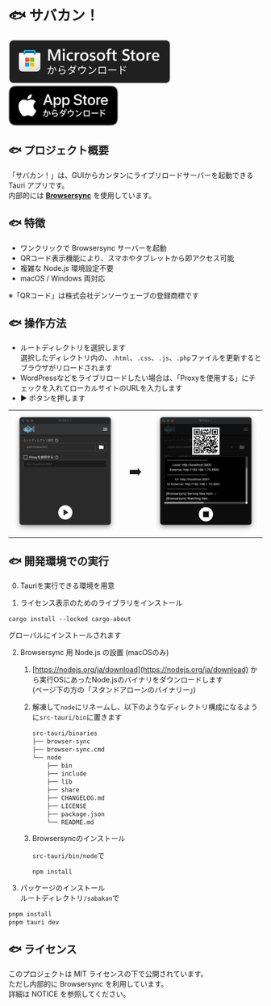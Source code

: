 # 🐟 サバカン！

<a href="https://apps.microsoft.com/detail/9mzwkjrsh6dr" target="_blank">
    <img src="docs/images/badge_microsoft-store.svg" alt="Microsoft Store">
</a>
<a href="https://apps.apple.com/jp/app/サバカン/id6748916636" target="_blank">
    <img src="docs/images/badge_app-store.svg" alt="App Store">
</a>

## 🐟 プロジェクト概要
「サバカン！」は、GUIからカンタンにライブリロードサーバーを起動できる Tauri アプリです。  
内部的には **[Browsersync](https://browsersync.io/)** を使用しています。

## 🐟 特徴
- ワンクリックで Browsersync サーバーを起動
- QRコード表示機能により、スマホやタブレットから即アクセス可能
- 複雑な Node.js 環境設定不要
- macOS / Windows 両対応

※「QRコード」は株式会社デンソーウェーブの登録商標です


## 🐟 操作方法
- ルートディレクトリを選択します  
  選択したディレクトリ内の、`.html`、`.css`、`.js`、`.php`ファイルを更新するとブラウザがリロードされます
- WordPressなどをライブリロードしたい場合は、「Proxyを使用する」にチェックを入れてローカルサイトのURLを入力します
- ▶️ ボタンを押します

<table>
    <tr>
        <td><img width="300" alt="Sabakan" src="docs/images/sabakan-main.png" /></td>
        <td style="font-size: 2em; text-align: center;">➡️</td>
        <td><img width="300" alt="SabakanQR" src="docs/images/sabakan-qr.png" /></td>
    </tr>
</table>


## 🐟 開発環境での実行
0. Tauriを実行できる環境を用意

1. ライセンス表示のためのライブラリをインストール  

```
cargo install --locked cargo-about
```
グローバルにインストールされます

2. Browsersync 用 Node.js の設置  (macOSのみ)
   1. [https://nodejs.org/ja/download](https://nodejs.org/ja/download) から実行OSにあったNode.jsのバイナリをダウンロードします  
      (ページ下の方の「スタンドアローンのバイナリー」)

   2. 解凍して`node`にリネームし、以下のようなディレクトリ構成になるように`src-tauri/bin`に置きます
      ```
      src-tauri/binaries
      ├── browser-sync
      ├── browser-sync.cmd
      └── node
          ├── bin
          ├── include
          ├── lib
          ├── share
          ├── CHANGELOG.md
          ├── LICENSE
          ├── package.json
          └── README.md
      ```

   3. Browsersyncのインストール

      `src-tauri/bin/node`で
      ```
      npm install
      ```

3. パッケージのインストール  
ルートディレクトリ`/sabakan`で
```
pnpm install
pnpm tauri dev
```

## 🐟 ライセンス
このプロジェクトは MIT ライセンスの下で公開されています。  
ただし内部的に Browsersync を利用しています。  
詳細は NOTICE を参照してください。
